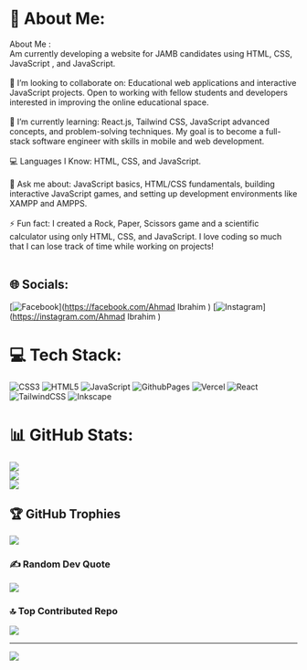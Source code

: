 # 💫 About Me:
About Me :<br>Am currently developing a website for JAMB candidates using HTML, CSS, JavaScript , and JavaScript.<br><br>🤝 I’m looking to collaborate on: Educational web applications and interactive JavaScript projects. Open to working with fellow students and developers interested in improving the online educational space.<br><br>🌱 I’m currently learning: React.js, Tailwind CSS, JavaScript advanced concepts, and problem-solving techniques. My goal is to become a full-stack software engineer with skills in mobile and web development.<br><br>💻 Languages I Know: HTML, CSS, and JavaScript.<br><br>💬 Ask me about: JavaScript basics, HTML/CSS fundamentals, building interactive JavaScript games, and setting up development environments like XAMPP and AMPPS.<br><br>⚡ Fun fact: I created a Rock, Paper, Scissors game and a scientific calculator using only HTML, CSS, and JavaScript. I love coding so much that I can lose track of time while working on projects!<br><br>


## 🌐 Socials:
[![Facebook](https://img.shields.io/badge/Facebook-%231877F2.svg?logo=Facebook&logoColor=white)](https://facebook.com/Ahmad Ibrahim ) [![Instagram](https://img.shields.io/badge/Instagram-%23E4405F.svg?logo=Instagram&logoColor=white)](https://instagram.com/Ahmad Ibrahim ) 

# 💻 Tech Stack:
![CSS3](https://img.shields.io/badge/css3-%231572B6.svg?style=for-the-badge&logo=css3&logoColor=white) ![HTML5](https://img.shields.io/badge/html5-%23E34F26.svg?style=for-the-badge&logo=html5&logoColor=white) ![JavaScript](https://img.shields.io/badge/javascript-%23323330.svg?style=for-the-badge&logo=javascript&logoColor=%23F7DF1E) ![GithubPages](https://img.shields.io/badge/github%20pages-121013?style=for-the-badge&logo=github&logoColor=white) ![Vercel](https://img.shields.io/badge/vercel-%23000000.svg?style=for-the-badge&logo=vercel&logoColor=white) ![React](https://img.shields.io/badge/react-%2320232a.svg?style=for-the-badge&logo=react&logoColor=%2361DAFB) ![TailwindCSS](https://img.shields.io/badge/tailwindcss-%2338B2AC.svg?style=for-the-badge&logo=tailwind-css&logoColor=white) ![Inkscape](https://img.shields.io/badge/Inkscape-e0e0e0?style=for-the-badge&logo=inkscape&logoColor=080A13)
# 📊 GitHub Stats:
![](https://github-readme-stats.vercel.app/api?username=Searcher06&theme=radical&hide_border=false&include_all_commits=true&count_private=false)<br/>
![](https://github-readme-streak-stats.herokuapp.com/?user=Searcher06&theme=radical&hide_border=false)<br/>
![](https://github-readme-stats.vercel.app/api/top-langs/?username=Searcher06&theme=radical&hide_border=false&include_all_commits=true&count_private=false&layout=compact)

## 🏆 GitHub Trophies
![](https://github-profile-trophy.vercel.app/?username=Searcher06&theme=default_repocard&no-frame=false&no-bg=true&margin-w=4)

### ✍️ Random Dev Quote
![](https://quotes-github-readme.vercel.app/api?type=horizontal&theme=dark)

### 🔝 Top Contributed Repo
![](https://github-contributor-stats.vercel.app/api?username=Searcher06&limit=5&theme=tokyonight&combine_all_yearly_contributions=true)

---
[![](https://visitcount.itsvg.in/api?id=Searcher06&icon=1&color=0)](https://visitcount.itsvg.in)

<!-- Proudly created with GPRM ( https://gprm.itsvg.in ) -->
<!---
Searcher06/Searcher06 is a ✨ special ✨ repository because its `README.md` (this file) appears on your G# 💫 About Me:
About Me :<br><br>🛠 I’m currently working on: A library management system for Bayero University Kano, collaborating with my friend, Jamil. Also developing a website for JAMB candidates using HTML, CSS, Bootstrap, and JavaScript.<br><br>🤝 I’m looking to collaborate on: Educational web applications and interactive JavaScript projects. Open to working with fellow students and developers interested in improving the online educational space.<br><br>🌱 I’m currently learning: React.js, Tailwind CSS, Bootstrap, JavaScript advanced concepts, and problem-solving techniques. My goal is to become a full-stack software engineer with skills in mobile and web development.<br><br>💻 Languages I Know: HTML, CSS, and JavaScript.<br><br>💬 Ask me about: JavaScript basics, HTML/CSS fundamentals, building interactive JavaScript games, and setting up development environments like XAMPP and AMPPS.<br><br>⚡ Fun fact: I created a Rock, Paper, Scissors game and a scientific calculator using only HTML, CSS, and JavaScript. I love coding so much that I can lose track of time while working on projects!<br><br>


## 🌐 Socials:
[![Facebook](https://img.shields.io/badge/Facebook-%231877F2.svg?logo=Facebook&logoColor=white)](https://facebook.com/Ahmad Ibrahim ) [![Instagram](https://img.shields.io/badge/Instagram-%23E4405F.svg?logo=Instagram&logoColor=white)](https://instagram.com/Ahmad Ibrahim ) 

# 💻 Tech Stack:
![CSS3](https://img.shields.io/badge/css3-%231572B6.svg?style=for-the-badge&logo=css3&logoColor=white) ![HTML5](https://img.shields.io/badge/html5-%23E34F26.svg?style=for-the-badge&logo=html5&logoColor=white) ![JavaScript](https://img.shields.io/badge/javascript-%23323330.svg?style=for-the-badge&logo=javascript&logoColor=%23F7DF1E) ![GithubPages](https://img.shields.io/badge/github%20pages-121013?style=for-the-badge&logo=github&logoColor=white) ![Vercel](https://img.shields.io/badge/vercel-%23000000.svg?style=for-the-badge&logo=vercel&logoColor=white) ![React](https://img.shields.io/badge/react-%2320232a.svg?style=for-the-badge&logo=react&logoColor=%2361DAFB) ![TailwindCSS](https://img.shields.io/badge/tailwindcss-%2338B2AC.svg?style=for-the-badge&logo=tailwind-css&logoColor=white) ![Inkscape](https://img.shields.io/badge/Inkscape-e0e0e0?style=for-the-badge&logo=inkscape&logoColor=080A13)
# 📊 GitHub Stats:
![](https://github-readme-stats.vercel.app/api?username=Searcher06&theme=radical&hide_border=false&include_all_commits=true&count_private=false)<br/>
![](https://github-readme-streak-stats.herokuapp.com/?user=Searcher06&theme=radical&hide_border=false)<br/>
![](https://github-readme-stats.vercel.app/api/top-langs/?username=Searcher06&theme=radical&hide_border=false&include_all_commits=true&count_private=false&layout=compact)

## 🏆 GitHub Trophies
![](https://github-profile-trophy.vercel.app/?username=Searcher06&theme=default_repocard&no-frame=false&no-bg=true&margin-w=4)

### ✍️ Random Dev Quote
![](https://quotes-github-readme.vercel.app/api?type=horizontal&theme=dark)

### 🔝 Top Contributed Repo
![](https://github-contributor-stats.vercel.app/api?username=Searcher06&limit=5&theme=tokyonight&combine_all_yearly_contributions=true)

---
[![](https://visitcount.itsvg.in/api?id=Searcher06&icon=1&color=0)](https://visitcount.itsvg.in)

<!-- Proudly created with GPRM ( https://gprm.itsvg.in ) -->
<!---

